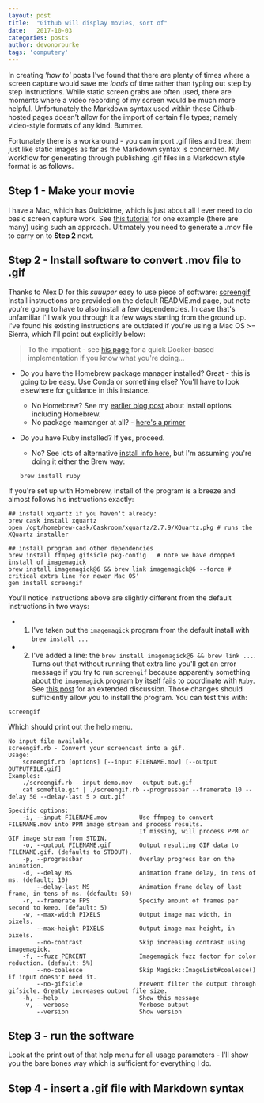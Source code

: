 ```yaml
---
layout: post
title:  "Github will display movies, sort of"
date:   2017-10-03
categories: posts
author: devonorourke
tags: 'computery'
---
```


In creating *'how to'* posts I've found that there are plenty of times where a screen capture would save me *loads* of time rather than typing out step by step instructions. While static screen grabs are often used, there are moments where a video recording of my screen would be much more helpful. Unfortunately the Markdown syntax used within these Github-hosted pages doesn't allow for the import of certain file types; namely video-style formats of any kind. Bummer.  

Fortunately there is a workaround - you can import .gif files and treat them just like static images as far as the Markdown syntax is concerned. My workflow for generating through publishing .gif files in a Markdown style format is as follows.  

## Step 1 - Make your movie
I have a Mac, which has Quicktime, which is just about all I ever need to do basic screen capture work. See [this tutorial](http://etc.usf.edu/techease/4all/getting-started/creating-screen-recordings-with-quicktime-player/) for one example (there are many) using such an approach. Ultimately you need to generate a .mov file to carry on to **Step 2** next.  

## Step 2 - Install software to convert .mov file to .gif
Thanks to Alex D for this *suuuper* easy to use piece of software: [screengif](https://github.com/dergachev/screengif) Install instructions are provided on the default README.md page, but note you're going to have to also install a few dependencies. In case that's unfamiliar I'll walk you through it a few ways starting from the ground up. I've found his existing instructions are outdated if you're using a Mac OS >= Sierra, which I'll point out explicitly below:

> To the impatient - see [his page](https://github.com/dergachev/screengif) for a quick Docker-based implementation if you know what you're doing...  

- Do you have the Homebrew package manager installed? Great - this is going to be easy. Use Conda or something else? You'll have to look elsewhere for guidance in this instance.  
  - No Homebrew? See my [earlier blog post](https://devonorourke.github.io/2017-10-05-freshStart/) about install options including Homebrew.
  - No package mamanger at all? - [here's a primer](https://www.slant.co/topics/511/~best-mac-package-managers)  

- Do you have Ruby installed? If yes, proceed.
  - No? See lots of alternative [install info here](http://railsapps.github.io/installrubyonrails-mac.html), but I'm assuming you're doing it either the Brew way:  
  ```
  brew install ruby
  ```

If you're set up with Homebrew, install of the program is a breeze and almost follows his instructions exactly:
```
## install xquartz if you haven't already:
brew cask install xquartz
open /opt/homebrew-cask/Caskroom/xquartz/2.7.9/XQuartz.pkg # runs the XQuartz installer

## install program and other dependencies
brew install ffmpeg gifsicle pkg-config   # note we have dropped install of imagemagick
brew install imagemagick@6 && brew link imagemagick@6 --force # critical extra line for newer Mac OS'
gem install screengif
```

You'll notice instructions above are slightly different from the default instructions in two ways:
- 1) I've taken out the `imagemagick` program from the default install with `brew install ...`  
- 2) I've added a line: the `brew install imagemagick@6 && brew link ...`. Turns out that without running that extra line you'll get an error message if you try to run `screengif` because apparently something about the `imagemagick` program by itself fails to coordinate with `Ruby`. See [this post](https://stackoverflow.com/questions/39494672/rmagick-installation-cant-find-magickwand-h) for an extended discussion. Those changes should sufficiently allow you to install the program. You can test this with:  
```
screengif
```
Which should print out the help menu.  
```
No input file available.
screengif.rb - Convert your screencast into a gif.
Usage:
	screengif.rb [options] [--input FILENAME.mov] [--output OUTPUTFILE.gif]
Examples:
	./screengif.rb --input demo.mov --output out.gif
	cat somefile.gif | ./screengif.rb --progressbar --framerate 10 --delay 50 --delay-last 5 > out.gif

Specific options:
    -i, --input FILENAME.mov         Use ffmpeg to convert FILENAME.mov into PPM image stream and process results.
                                     If missing, will process PPM or GIF image stream from STDIN.
    -o, --output FILENAME.gif        Output resulting GIF data to FILENAME.gif. (defaults to STDOUT).
    -p, --progressbar                Overlay progress bar on the animation.
    -d, --delay MS                   Animation frame delay, in tens of ms. (default: 10)
        --delay-last MS              Animation frame delay of last frame, in tens of ms. (default: 50)
    -r, --framerate FPS              Specify amount of frames per second to keep. (default: 5)
    -w, --max-width PIXELS           Output image max width, in pixels.
        --max-height PIXELS          Output image max height, in pixels.
        --no-contrast                Skip increasing contrast using imagemagick.
    -f, --fuzz PERCENT               Imagemagick fuzz factor for color reduction. (default: 5%)
        --no-coalesce                Skip Magick::ImageList#coalesce() if input doesn't need it.
        --no-gifsicle                Prevent filter the output through gifsicle. Greatly increases output file size.
    -h, --help                       Show this message
    -v, --verbose                    Verbose output
        --version                    Show version
```

## Step 3 - run the software
Look at the print out of that help menu for all usage parameters - I'll show you the bare bones way which is sufficient for everything I do.  

## Step 4 - insert a .gif file with Markdown syntax

